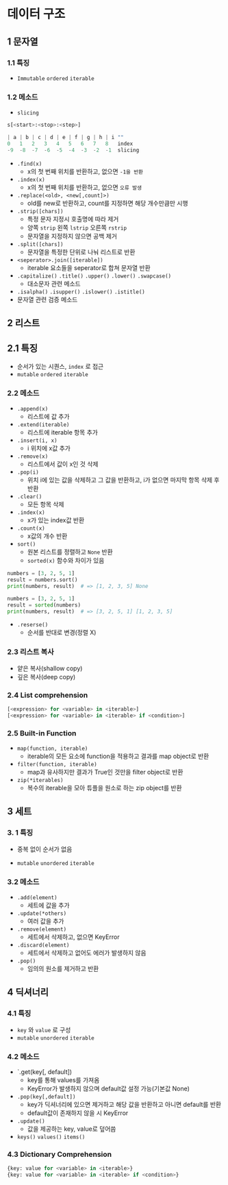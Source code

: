 # 데이터 구조

## 1 문자열

### 1.1 특징

- `Immutable`    `ordered`    `iterable`

### 1.2 메소드

- `slicing`

```python
s[<start>:<stop>:<step>]

| a | b | c | d | e | f | g | h | i	""
0	1	2	3	4	5	6	7	8	index
-9	-8	-7	-6	-5	-4	-3	-2	-1	slicing
```

- `.find(x)`
  - x의 첫 번째 위치를 반환하고, 없으면 `-1을 반환`
- `.index(x)`
  - x의 첫 번째 위치를 반환하고, 없으면 `오류 발생`
- `.replace(<old>, <new[,count]>)`
  - old를 new로 반환하고, count를 지정하면 해당 개수만큼만 시행
- `.strip([chars])`
  - 특정 문자 지정시 호출명에 따라 제거
  - 양쪽 `strip`    왼쪽 `lstrip`    오른쪽 `rstrip`
  - 문자열을 지정하지 않으면 공백 제거
- `.split([chars])`
  - 문자열을 특정한 단위로 나눠 리스트로 반환
- `<seperator>.join([iterable])`
  - iterable 요소들을 seperator로 합쳐 문자열 반환
- `.capitalize()`    `.title()`    `.upper()`    `.lower()`    `.swapcase()`
  - 대소문자 관련 메소드
-  `.isalpha()`    `.isupper()`    `.islower()`    `.istitle()`
  - 문자열 관련 검증 메소드



## 2 리스트

## 2.1 특징

- 순서가 있는 시퀀스, `index` 로 접근
- `mutable`    `ordered`    `iterable`

### 2.2 메소드

- `.append(x)`
  - 리스트에 값 추가
- `.extend(iterable)`
  - 리스트에 iterable 항목 추가
- `.insert(i, x)`
  - i 위치에 x값 추가
- `.remove(x)`
  - 리스트에서 값이 x인 것 삭제
- `.pop(i)`
  - 위치 i에 있는 값을 삭제하고 그 값을 반환하고, i가 없으면 마지막 항목 삭제 후 반환
- `.clear()`
  - 모든 항목 삭제
- `.index(x)`
  - x가 있는 index값 반환
- `.count(x)`
  - x값의 개수 반환
- `sort()`
  - 원본 리스트를 정렬하고 `None` 반환
  - `sorted(x)` 함수와 차이가 있음

``` python
numbers = [3, 2, 5, 1]
result = numbers.sort()
print(numbers, result)	# => [1, 2, 3, 5] None

numbers = [3, 2, 5, 1]
result = sorted(numbers)
print(numbers, result)	# => [3, 2, 5, 1] [1, 2, 3, 5]
```

- `.reserse()`
  - 순서를 반대로 변경(정렬 X)

### 2.3 리스트 복사

- 얕은 복사(shallow copy)
- 깊은 복사(deep copy)

### 2.4 List comprehension

```python
[<expression> for <variable> in <iterable>]
[<expression> for <variable> in <iterable> if <condition>]
```

### 2.5 Built-in Function

- `map(function, iterable)`
  - iterable의 모든 요소에 function을 적용하고 결과를 map object로 반환
- `filter(function, iterable)`
  - map과 유사하지만 결과가 True인 것만을 filter object로 반환
- `zip(*iterables)`
  - 복수의 iterable을 모아 튜플을 원소로 하는 zip object를 반환

## 3 세트

### 3. 1 특징

- 중복 없이 순서가 없음

- `mutable`    `unordered`    `iterable`

### 3.2 메소드

- `.add(element)`
  -  세트에 값을 추가
- `.update(*others)`
  - 여러 값을 추가
- `.remove(element)`
  - 세트에서 삭제하고, 없으면 KeyError
- `.discard(element)`
  - 세트에서 삭제하고 없어도 에러가 발생하지 않음
- `.pop()`
  - 임의의 원소를 제거하고 반환

## 4 딕셔너리

### 4.1 특징

- `key` 와 `value` 로 구성
- `mutable`    `unordered`    `iterable`

### 4.2 메소드

- `.get(key[, default])
  - key를 통해 values를 가져옴
  - KeyError가 발생하지 않으며 default값 설정 가능(기본값 None)
- `.pop(key[,default])`
  - key가 딕셔너리에 있으면 제거하고 해당 값을 반환하고 아니면 default를 반환
  - default값이 존재하지 않을 시 KeyError
- `.update()`
  - 값을 제공하는 key, value로 덮어씀
- `keys()`    `values()`    `items()`

### 4.3 Dictionary Comprehension

```python
{key: value for <variable> in <iterable>}
{key: value for <variable> in <iterable> if <condition>}
```

